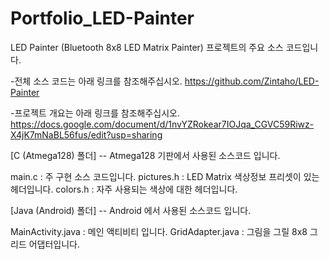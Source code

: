 # Portfolio_LED-Painter
LED Painter (Bluetooth 8x8 LED Matrix Painter) 프로젝트의 주요 소스 코드입니다.

-전체 소스 코드는 아래 링크를 참조해주십시오.
https://github.com/Zintaho/LED-Painter

-프로젝트 개요는 아래 링크를 참조해주십시오.
https://docs.google.com/document/d/1nvYZRokear7IOJqa_CGVC59Riwz-X4jK7mNaBL56fus/edit?usp=sharing

[C (Atmega128) 폴더] -- Atmega128 기판에서 사용된 소스코드 입니다.

main.c : 주 구현 소스 코드입니다.
pictures.h : LED Matrix 색상정보 프리셋이 있는 헤더입니다.
colors.h : 자주 사용되는 색상에 대한 헤더입니다.


[Java (Android) 폴더] -- Android 에서 사용된 소스코드 입니다.

MainActivity.java : 메인 액티비티 입니다.
GridAdapter.java : 그림을 그릴 8x8 그리드 어댑터입니다.

